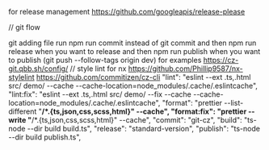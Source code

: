 for release management
https://github.com/googleapis/release-please

// git flow

git adding file
run npm run commit instead of git commit
and then npm run release when you want to release
and then npm run publish when you want to publish (git push --follow-tags origin dev) for examples
https://cz-git.qbb.sh/config/
// style lint for nx
https://github.com/Phillip9587/nx-stylelint
https://github.com/commitizen/cz-cli
"lint": "eslint --ext .ts,.html src/ demo/ --cache --cache-location=node_modules/.cache/.eslintcache",
"lint:fix": "eslint --ext .ts,.html src/ demo/ --fix --cache --cache-location=node_modules/.cache/.eslintcache",
"format": "prettier --list-different \"**/*.{ts,json,css,scss,html}\" --cache",
"format:fix": "prettier --write \"**/*.{ts,json,css,scss,html}\" --cache",
"commit": "git-cz",
"build": "ts-node --dir build build.ts",
"release": "standard-version",
"publish": "ts-node --dir build publish.ts",
